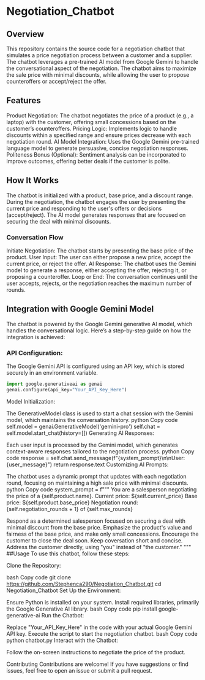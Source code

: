 # Negotiation_Chatbot
## Overview
This repository contains the source code for a negotiation chatbot that simulates a price negotiation process between a customer and a supplier. The chatbot leverages a pre-trained AI model from Google Gemini to handle the conversational aspect of the negotiation. The chatbot aims to maximize the sale price with minimal discounts, while allowing the user to propose counteroffers or accept/reject the offer.

## Features
Product Negotiation: The chatbot negotiates the price of a product (e.g., a laptop) with the customer, offering small concessions based on the customer’s counteroffers.
Pricing Logic: Implements logic to handle discounts within a specified range and ensure prices decrease with each negotiation round.
AI Model Integration: Uses the Google Gemini pre-trained language model to generate persuasive, concise negotiation responses.
Politeness Bonus (Optional): Sentiment analysis can be incorporated to improve outcomes, offering better deals if the customer is polite.
## How It Works
The chatbot is initialized with a product, base price, and a discount range. During the negotiation, the chatbot engages the user by presenting the current price and responding to the user's offers or decisions (accept/reject). The AI model generates responses that are focused on securing the deal with minimal discounts.

### Conversation Flow
Initiate Negotiation: The chatbot starts by presenting the base price of the product.
User Input: The user can either propose a new price, accept the current price, or reject the offer.
AI Response: The chatbot uses the Gemini model to generate a response, either accepting the offer, rejecting it, or proposing a counteroffer.
Loop or End: The conversation continues until the user accepts, rejects, or the negotiation reaches the maximum number of rounds.
## Integration with Google Gemini Model
The chatbot is powered by the Google Gemini generative AI model, which handles the conversational logic. Here’s a step-by-step guide on how the integration is achieved:

### API Configuration:

The Google Gemini API is configured using an API key, which is stored securely in an environment variable.
```python
import google.generativeai as genai
genai.configure(api_key="Your_API_Key_Here")
```
Model Initialization:

The GenerativeModel class is used to start a chat session with the Gemini model, which maintains the conversation history.
python
Copy code
self.model = genai.GenerativeModel('gemini-pro')
self.chat = self.model.start_chat(history=[])
Generating AI Responses:

Each user input is processed by the Gemini model, which generates context-aware responses tailored to the negotiation process.
python
Copy code
response = self.chat.send_message(f"{system_prompt}\n\nUser: {user_message}")
return response.text
Customizing AI Prompts:

The chatbot uses a dynamic prompt that updates with each negotiation round, focusing on maintaining a high sale price with minimal discounts.
python
Copy code
system_prompt = f"""
You are a salesperson negotiating the price of a {self.product.name}.
Current price: ${self.current_price}
Base price: ${self.product.base_price}
Negotiation round: {self.negotiation_rounds + 1} of {self.max_rounds}

Respond as a determined salesperson focused on securing a deal with minimal discount from the base price. 
Emphasize the product's value and fairness of the base price, and make only small concessions. 
Encourage the customer to close the deal soon.
Keep coversation short and concise.
Address the customer directly, using "you" instead of "the customer."
"""
##Usage
To use this chatbot, follow these steps:

Clone the Repository:

bash
Copy code
git clone https://github.com/Stephenca290/Negotiation_Chatbot.git
cd Negotiation_Chatbot
Set Up the Environment:

Ensure Python is installed on your system.
Install required libraries, primarily the Google Generative AI library.
bash
Copy code
pip install google-generative-ai
Run the Chatbot:

Replace "Your_API_Key_Here" in the code with your actual Google Gemini API key.
Execute the script to start the negotiation chatbot.
bash
Copy code
python chatbot.py
Interact with the Chatbot:

Follow the on-screen instructions to negotiate the price of the product.


Contributing
Contributions are welcome! If you have suggestions or find issues, feel free to open an issue or submit a pull request.


